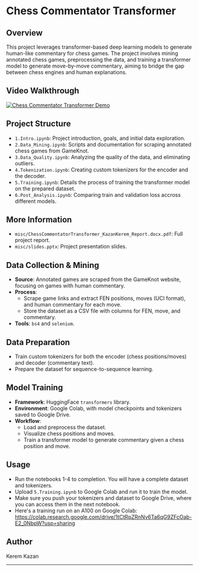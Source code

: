 # Chess Commentator Transformer

## Overview

This project leverages transformer-based deep learning models to generate human-like commentary for chess games. The project involves mining annotated chess games, preprocessing the data, and training a transformer model to generate move-by-move commentary, aiming to bridge the gap between chess engines and human explanations.

## Video Walkthrough

[![Chess Commentator Transformer Demo](https://img.youtube.com/vi/TRrfl2bLbKY/0.jpg)](https://www.youtube.com/watch?v=TRrfl2bLbKY)

## Project Structure

- `1.Intro.ipynb`: Project introduction, goals, and initial data exploration.
- `2.Data_Mining.ipynb`: Scripts and documentation for scraping annotated chess games from GameKnot.
- `3.Data_Quality.ipynb`: Analyzing the quality of the data, and eliminating outliers.
- `4.Tokenization.ipynb`: Creating custom tokenizers for the encoder and the decoder.
- `5.Training.ipynb`: Details the process of training the transformer model on the prepared dataset.
- `6.Post_Analysis.ipynb`: Comparing train and validation loss accross different models.

## More Information

- `misc/ChessCommentatorTransformer_KazanKerem_Report.docx.pdf`: Full project report.
- `misc/slides.pptx`: Project presentation slides.

## Data Collection & Mining

- **Source**: Annotated games are scraped from the GameKnot website, focusing on games with human commentary.
- **Process**:
  - Scrape game links and extract FEN positions, moves (UCI format), and human commentary for each move.
  - Store the dataset as a CSV file with columns for FEN, move, and commentary.
- **Tools**: `bs4` and `selenium`.

## Data Preparation

- Train custom tokenizers for both the encoder (chess positions/moves) and decoder (commentary text).
- Prepare the dataset for sequence-to-sequence learning.

## Model Training

- **Framework**: HuggingFace `transformers` library.
- **Environment**: Google Colab, with model checkpoints and tokenizers saved to Google Drive.
- **Workflow**:
  - Load and preprocess the dataset.
  - Visualize chess positions and moves.
  - Train a transformer model to generate commentary given a chess position and move.

## Usage

- Run the notebooks 1-4 to completion. You will have a complete dataset and tokenizers.
- Upload `5.Training.ipynb` to Google Colab and run it to train the model.
- Make sure you push your tokenizers and dataset to Google Drive, where you can access them in the next notebook.
- Here's a training run on an A100 on Google Colab: https://colab.research.google.com/drive/1tCtRpZRnNv6Ta6qG9ZFcOab-E2_0NbpW?usp=sharing

## Author

Kerem Kazan

---
